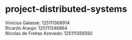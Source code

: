 # project-distributed-systems

Vinicius Galasse: 125111368914<br>
Ricardo Araujo: 125111346864<br>
Nicolas de Freitas Azevedo: 125111356592<br>
